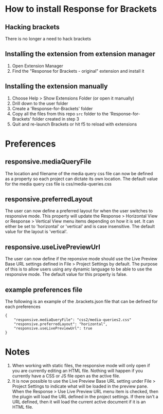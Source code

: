 # How to install Response for Brackets

## Hacking brackets 
There is no longer a need to hack brackets

## Installing the extension from extension manager
1. Open Extension Manager
2. Find the "Response for Brackets - original" extension and install it

## Installing the extension manually
1. Choose Help > Show Extensions Folder (or open it manually)
2. Drill down to the user folder
3. Create a 'Response-for-Brackets' folder
4. Copy all the files from this repo `src` folder to the 'Response-for-Brackets' folder created in step 3
5. Quit and re-launch Brackets or hit f5 to reload with extensions

# Preferences

## responsive.mediaQueryFile
The location and filename of the media query css file can now be defined as a property so each project can dictate its own location. The default value for the media query css file is css/media-queries.css

## responsive.preferredLayout
The user can now define a preferred layout for when the user switches to responsive mode. This property will update the Response > Horizontal View or Response > Vertical View menu items depending on how it is set. It can either be set to 'horizontal' or 'vertical' and is case insensitive. The default value for the layout is 'vertical'.

## responsive.useLivePreviewUrl
The user can now define if the reponsive mode should use the Live Preview Base URL settings defined in File > Project Settings by default. The purpose of this is to allow users using any dynamic language to be able to use the responsive mode. The default value for this property is false.

## example preferences file
The following is an example of the .brackets.json file that can be defined for each preferences

    {
        "responsive.mediaQueryFile": "css2/media-queries2.css"
        "responsive.preferredLayout": "horizontal",
        "responsive.useLivePreviewUrl": true
    }

# Notes

1. When working with static files, the responsive mode will only open if you are currently editing an HTML file. Nothing will happen if you currently have a CSS or JS file open as the active file.
2. It is now possible to use the Live Preview Base URL setting under File > Project Settings to indicate what will be loaded in the preview pane. When the Response > Use Live Preview URL menu item is checked, then the plugin will load the URL defined in the project settings. If there isn't a URL defined, then it will load the current active document if it is an HTML file.